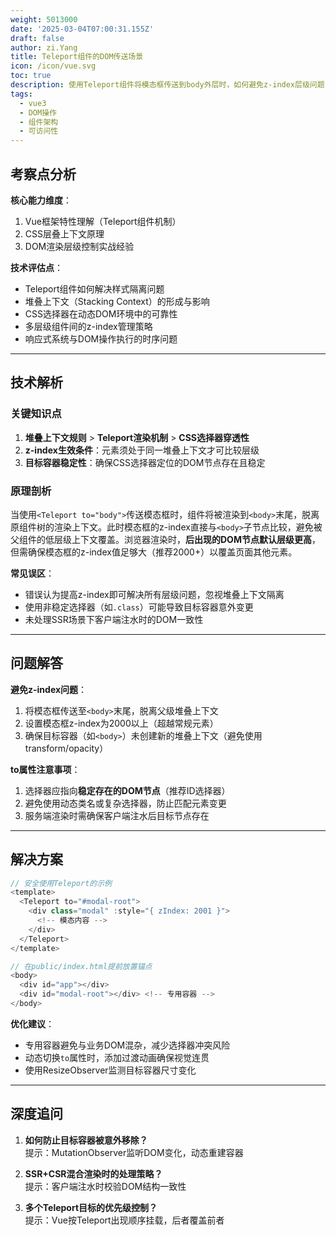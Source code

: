 ```yaml
---
weight: 5013000
date: '2025-03-04T07:00:31.155Z'
draft: false
author: zi.Yang
title: Teleport组件的DOM传送场景
icon: /icon/vue.svg
toc: true
description: 使用Teleport组件将模态框传送到body外层时，如何避免z-index层级问题？请分析其实现原理，并说明to属性支持CSS选择器时的注意事项。
tags:
  - vue3
  - DOM操作
  - 组件架构
  - 可访问性
---
```


## 考察点分析

**核心能力维度**：  

1. Vue框架特性理解（Teleport组件机制）  
2. CSS层叠上下文原理  
3. DOM渲染层级控制实战经验  

**技术评估点**：  

- Teleport组件如何解决样式隔离问题  
- 堆叠上下文（Stacking Context）的形成与影响  
- CSS选择器在动态DOM环境中的可靠性  
- 多层级组件间的z-index管理策略  
- 响应式系统与DOM操作执行的时序问题  

---

## 技术解析

### 关键知识点

1. **堆叠上下文规则** > **Teleport渲染机制** > **CSS选择器穿透性**  
2. **z-index生效条件**：元素须处于同一堆叠上下文才可比较层级  
3. **目标容器稳定性**：确保CSS选择器定位的DOM节点存在且稳定  

### 原理剖析

当使用`<Teleport to="body">`传送模态框时，组件将被渲染到`<body>`末尾，脱离原组件树的渲染上下文。此时模态框的z-index直接与`<body>`子节点比较，避免被父组件的低层级上下文覆盖。浏览器渲染时，**后出现的DOM节点默认层级更高**，但需确保模态框的z-index值足够大（推荐2000+）以覆盖页面其他元素。

**常见误区**：  

- 错误认为提高z-index即可解决所有层级问题，忽视堆叠上下文隔离  
- 使用非稳定选择器（如`.class`）可能导致目标容器意外变更  
- 未处理SSR场景下客户端注水时的DOM一致性  

---

## 问题解答

**避免z-index问题**：  

1. 将模态框传送至`<body>`末尾，脱离父级堆叠上下文  
2. 设置模态框z-index为2000以上（超越常规元素）  
3. 确保目标容器（如`<body>`）未创建新的堆叠上下文（避免使用transform/opacity）  

**to属性注意事项**：  

1. 选择器应指向**稳定存在的DOM节点**（推荐ID选择器）  
2. 避免使用动态类名或复杂选择器，防止匹配元素变更  
3. 服务端渲染时需确保客户端注水后目标节点存在  

---

## 解决方案

```javascript
// 安全使用Teleport的示例
<template>
  <Teleport to="#modal-root">
    <div class="modal" :style="{ zIndex: 2001 }">
      <!-- 模态内容 -->
    </div>
  </Teleport>
</template>

// 在public/index.html提前放置锚点
<body>
  <div id="app"></div>
  <div id="modal-root"></div> <!-- 专用容器 -->
</body>
```

**优化建议**：  

- 专用容器避免与业务DOM混杂，减少选择器冲突风险  
- 动态切换`to`属性时，添加过渡动画确保视觉连贯  
- 使用ResizeObserver监测目标容器尺寸变化  

---

## 深度追问

1. **如何防止目标容器被意外移除？**  
提示：MutationObserver监听DOM变化，动态重建容器  

2. **SSR+CSR混合渲染时的处理策略？**  
提示：客户端注水时校验DOM结构一致性  

3. **多个Teleport目标的优先级控制？**  
提示：Vue按Teleport出现顺序挂载，后者覆盖前者
